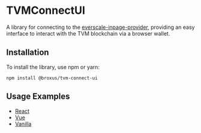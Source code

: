 # TVMConnectUI

A library for connecting to the [everscale-inpage-provider](https://github.com/broxus/everscale-inpage-provider), providing an easy interface to interact with the TVM blockchain via a browser wallet.

## Installation

To install the library, use npm or yarn:

```npm install @broxus/tvm-connect-ui```

## Usage Examples

- [React](https://github.com/broxus/tvm-connect-ui/blob/master/examples/react/src/App.tsx)
- [Vue](https://github.com/broxus/tvm-connect-ui/blob/master/examples/vue/src/App.vue)
- [Vanilla](https://github.com/broxus/tvm-connect-ui/blob/master/examples/vanilla/src/main.ts)
